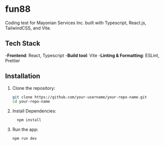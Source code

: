 # fun88

Coding test for Mayonian Services Inc. built with Typescript, React.js, TailwindCSS, and Vite.

## Tech Stack

   -**Frontend**: React, Typescript 
   -**Build tool**: Vite 
   -**Linting & Formatting**: ESLint, Prettier

## Installation

1. Clone the repository:
   ```bash
   git clone https://github.com/your-username/your-repo-name.git
   cd your-repo-name
   ```
2. Install Dependencies:

   ```bash
     npm install
   ```

3. Run the app:

   ```bash
   npm run dev
   
   ```
